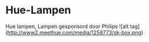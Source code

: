 # Hue-Lampen
Hue lampen, Lampen gesponsord door Philips
![alt tag] (http://www2.meethue.com/media/1258773/sk-box.png)
